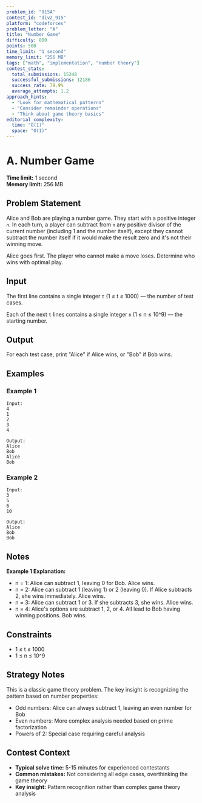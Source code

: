 ```yaml
---
problem_id: "915A"
contest_id: "div2_915"
platform: "codeforces"
problem_letter: "A"
title: "Number Game"
difficulty: 800
points: 500
time_limit: "1 second"
memory_limit: "256 MB"
tags: ["math", "implementation", "number theory"]
contest_stats:
  total_submissions: 15248
  successful_submissions: 12186
  success_rate: 79.9%
  average_attempts: 1.2
approach_hints:
  - "Look for mathematical patterns"
  - "Consider remainder operations"
  - "Think about game theory basics"
editorial_complexity:
  time: "O(1)"
  space: "O(1)"
---
```


# A. Number Game

**Time limit:** 1 second  
**Memory limit:** 256 MB

## Problem Statement

Alice and Bob are playing a number game. They start with a positive integer `n`. In each turn, a player can subtract from `n` any positive divisor of the current number (including 1 and the number itself), except they cannot subtract the number itself if it would make the result zero and it's not their winning move.

Alice goes first. The player who cannot make a move loses. Determine who wins with optimal play.

## Input

The first line contains a single integer `t` (1 ≤ t ≤ 1000) — the number of test cases.

Each of the next `t` lines contains a single integer `n` (1 ≤ n ≤ 10^9) — the starting number.

## Output

For each test case, print "Alice" if Alice wins, or "Bob" if Bob wins.

## Examples

### Example 1
```
Input:
4
1
2
3
4

Output:
Alice
Bob
Alice
Bob
```

### Example 2
```
Input:
3
5
6
10

Output:
Alice
Bob
Bob
```

## Notes

**Example 1 Explanation:**
- n = 1: Alice can subtract 1, leaving 0 for Bob. Alice wins.
- n = 2: Alice can subtract 1 (leaving 1) or 2 (leaving 0). If Alice subtracts 2, she wins immediately. Alice wins.
- n = 3: Alice can subtract 1 or 3. If she subtracts 3, she wins. Alice wins.
- n = 4: Alice's options are subtract 1, 2, or 4. All lead to Bob having winning positions. Bob wins.

## Constraints

- 1 ≤ t ≤ 1000
- 1 ≤ n ≤ 10^9

## Strategy Notes

This is a classic game theory problem. The key insight is recognizing the pattern based on number properties:
- Odd numbers: Alice can always subtract 1, leaving an even number for Bob
- Even numbers: More complex analysis needed based on prime factorization
- Powers of 2: Special case requiring careful analysis

## Contest Context

- **Typical solve time:** 5-15 minutes for experienced contestants
- **Common mistakes:** Not considering all edge cases, overthinking the game theory
- **Key insight:** Pattern recognition rather than complex game theory analysis
